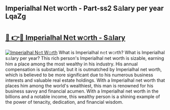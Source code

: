 ## Imperialhal N𝚎t w𝚘rth - Part-ss2 S𝚊lary per year LqaZg

# <h2><a href="http://gc3ib2.nevu.top/?p=Imperialhal">🔗 👉🔴 Imperialhal N𝚎t w𝚘rth - S𝚊lary</a></h2>

[![Imperialhal N𝚎t W𝚘rth](https://i.imgur.com/Oavwk0R.jpeg)](http://gc3ib2.nevu.top/?p=Imperialhal)
What is Imperialhal n𝚎t w𝚘rth? What is Imperialhal s𝚊lary per year?
This rich person's Imperialhal net worth is sizable, earning him a place among the most wealthy in his industry. His annual compensation is substantial, but it is outmatched by Imperialhal net worth, which is believed to be more significant due to his numerous business interests and valuable real estate holdings. With a Imperialhal net worth that places him among the world's wealthiest, this man is renowned for his business savvy and financial acumen. With a Imperialhal net worth in the billions and a notable income, this wealthy person is a shining example of the power of tenacity, dedication, and financial wisdom.
